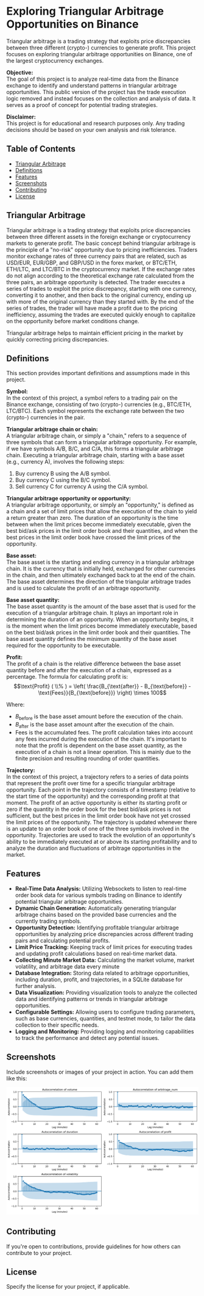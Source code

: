 # Exploring Triangular Arbitrage Opportunities on Binance

Triangular arbitrage is a trading strategy that exploits price discrepancies between three different (crypto-) currencies to generate profit. This project focuses on exploring triangular arbitrage opportunities on Binance, one of the largest cryptocurrency exchanges.

**Objective:** \
The goal of this project is to analyze real-time data from the Binance exchange to identify and understand patterns in triangular arbitrage opportunities. This public version of the project has the trade execution logic removed and instead focuses on the collection and analysis of data. It serves as a proof of concept for potential trading strategies.

**Disclaimer:** \
This project is for educational and research purposes only. Any trading decisions should be based on your own analysis and risk tolerance.

## Table of Contents
- [Triangular Arbitrage](#triangular-arbitrage)
- [Definitions](#definitions)
- [Features](#features)
- [Screenshots](#screenshots)
- [Contributing](#contributing)
- [License](#license)

## Triangular Arbitrage

Triangular arbitrage is a trading strategy that exploits price discrepancies between three different assets in the foreign exchange or cryptocurrency markets to generate profit. The basic concept behind triangular arbitrage is the principle of a "no-risk" opportunity due to pricing inefficiencies. Traders monitor exchange rates of three currency pairs that are related, such as USD/EUR, EUR/GBP, and GBP/USD in the forex market, or BTC/ETH, ETH/LTC, and LTC/BTC in the cryptocurrency market. If the exchange rates do not align according to the theoretical exchange rate calculated from the three pairs, an arbitrage opportunity is detected. The trader executes a series of trades to exploit the price discrepancy, starting with one currency, converting it to another, and then back to the original currency, ending up with more of the original currency than they started with. By the end of the series of trades, the trader will have made a profit due to the pricing inefficiency, assuming the trades are executed quickly enough to capitalize on the opportunity before market conditions change.

Triangular arbitrage helps to maintain efficient pricing in the market by quickly correcting pricing discrepancies.

## Definitions

This section provides important definitions and assumptions made in this project.

**Symbol:** \
In the context of this project, a symbol refers to a trading pair on the Binance exchange, consisting of two (crypto-) currencies (e.g., BTC/ETH, LTC/BTC). Each symbol represents the exchange rate between the two (crypto-) currencies in the pair.


**Triangular arbitrage chain or chain:** \
A triangular arbitrage chain, or simply a "chain," refers to a sequence of three symbols that can form a triangular arbitrage opportunity. For example, if we have symbols A/B, B/C, and C/A, this forms a triangular arbitrage chain. Executing a triangular arbitrage chain, starting with a base asset (e.g., currency A), involves the following steps:
1. Buy currency B using the A/B symbol.
2. Buy currency C using the B/C symbol.
3. Sell currency C for currency A using the C/A symbol.

**Triangular arbitrage opportunity or opportunity:** \
A triangular arbitrage opportunity, or simply an "opportunity," is defined as a chain and a set of limit prices that allow the execution of the chain to yield a return greater than zero. The duration of an opportunity is the time between when the limit prices become immediately executable, given the best bid/ask prices in the limit order book and their quantities, and when the best prices in the limit order book have crossed the limit prices of the opportunity.

**Base asset:** \
The base asset is the starting and ending currency in a triangular arbitrage chain. It is the currency that is initially held, exchanged for other currencies in the chain, and then ultimately exchanged back to at the end of the chain. The base asset determines the direction of the triangular arbitrage trades and is used to calculate the profit of an arbitrage opportunity.

**Base asset quantity:** \
The base asset quantity is the amount of the base asset that is used for the execution of a triangular arbitrage chain. It plays an important role in determining the duration of an opportunity. When an opportunity begins, it is the moment when the limit prices become immediately executable, based on the best bid/ask prices in the limit order book and their quantities. The base asset quantity defines the minimum quantity of the base asset required for the opportunity to be executable.

**Profit:** \
The profit of a chain is the relative difference between the base asset quantity before and after the execution of a chain, expressed as a percentage. 
The formula for calculating profit is: 
$$\text{Profit} ( \\% ) = \left( \frac{B_{\text{after}} - B_{\text{before}} - \text{Fees}}{B_{\text{before}}} \right) \times 100$$

Where:
- $B_{\text{before}}$ is the base asset amount before the execution of the chain.
- $B_{\text{after}}$ is the base asset amount after the execution of the chain.
- $\text{Fees}$ is the accumulated fees.
The profit calculation takes into account any fees incurred during the execution of the chain. It's important to note that the profit is dependent on the base asset quantity, as the execution of a chain is not a linear operation. This is mainly due to the finite precision and resulting rounding of order quantities.

**Trajectory:** \
In the context of this project, a trajectory refers to a series of data points that represent the profit over time for a specific triangular arbitrage opportunity. Each point in the trajectory consists of a timestamp (relative to the start time of the opportunity) and the corresponding profit at that moment. The profit of an active opportunity is either its starting profit or zero if the quantity in the order book for the best bid/ask prices is not sufficient, but the best prices in the limit order book have not yet crossed the limit prices of the opportunity. The trajectory is updated whenever there is an update to an order book of one of the three symbols involved in the opportunity. Trajectories are used to track the evolution of an opportunity's ability to be immediately executed at or above its starting profitability and to analyze the duration and fluctuations of arbitrage opportunities in the market.

## Features

- **Real-Time Data Analysis:** Utilizing Websockets to listen to real-time order book data for various symbols trading on Binance to identify potential triangular arbitrage opportunities.
- **Dynamic Chain Generation:** Automatically generating triangular arbitrage chains based on the provided base currencies and the currently trading symbols.
- **Opportunity Detection:** Identifying profitable triangular arbitrage opportunities by analyzing price discrepancies across different trading pairs and calculating potential profits.
- **Limit Price Tracking:** Keeping track of limit prices for executing trades and updating profit calculations based on real-time market data.
- **Collecting Minute Market Data:** Calculating the market volume, market volatility, and arbitrage data every minute
- **Database Integration:** Storing data related to arbitrage opportunities, including duration, profit, and trajectories, in a SQLite database for further analysis.
- **Data Visualization:** Providing visualization tools to analyze the collected data and identifying patterns or trends in triangular arbitrage opportunities.
- **Configurable Settings:** Allowing users to configure trading parameters, such as base currencies, quantities, and testnet mode, to tailor the data collection to their specific needs.
- **Logging and Monitoring:** Providing logging and monitoring capabilities to track the performance and detect any potential issues.


## Screenshots

Include screenshots or images of your project in action. You can add them like this:

![Screenshot 1](Images/Autocorrelation.png)

## Contributing

If you're open to contributions, provide guidelines for how others can contribute to your project.

## License

Specify the license for your project, if applicable.
